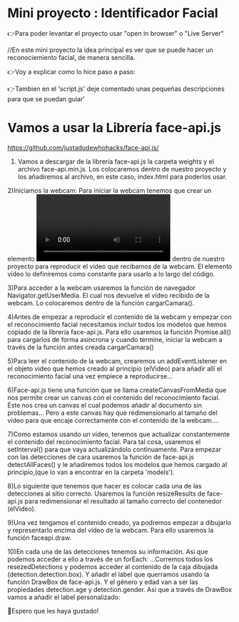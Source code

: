# Mini proyecto : Identificador Facial

👉Para poder levantar el proyecto usar "open in browser" o "Live Server"

//En este mini proyecto la idea principal es ver que se puede hacer un reconociemiento facial, de manera sencilla.

👉Voy a explicar como lo hice paso a paso:

👉Tambien en el 'script.js' deje comentado unas pequeñas descripciones para que se puedan guiar'

# Vamos a usar la Librería face-api.js

https://github.com/justadudewhohacks/face-api.js/

1. Vamos a descargar de la librería face-api.js la carpeta weights y el archivo face-api.min.js.
   Los colocaremos dentro de nuestro proyecto y los añadiremos al archivo, en este caso, index.html para poderlos usar.

2)Iniciamos la webcam:
Para iniciar la webcam tenemos que crear un elemento <video></video> dentro de nuestro proyecto para reproducir el vídeo que recibamos de la webcam. El elemento vídeo lo definiremos como constante para usarlo a lo largo del código.

3)Para acceder a la webcam usaremos la función de navegador Navigator.getUserMedia. El cual nos devuelve el vídeo recibido de la webcam. Lo colocaremos dentro de la función cargarCamara().

4)Antes de empezar a reproducir el contenido de la webcam y empezar con el reconocimiento facial necesitamos incluir todos los modelos que hemos copiado de la librería face-api.js. Para ello usaremos la función Promise.all() para cargarlos de forma asíncrona y cuando termine, iniciar la webcam a través de la función antes creada cargarCamara()

5)Para leer el contenido de la webcam, crearemos un addEventListener en el objeto video que hemos creado al principio (elVideo) para añadir allí el reconocimiento facial una vez empiece a reproducirse...

6)Face-api.js tiene una función que se llama createCanvasFromMedia que nos permite crear un canvas con el contenido del reconocimiento facial. Éste nos crea un canvas el cual podemos añadir al documento sin problemas...
Pero a este canvas hay que redimensionarlo al tamaño del vídeo para que encaje correctamente con el contenido de la webcam....

7)Como estamos usando un vídeo, tenemos que actualizar constantemente el contenido del reconocimiento facial. Para tal cosa, usaremos el setInterval() para que vaya actualizándolo contínuamente.
Para empezar con las detecciones de cara usaremos la función de face-api.js detectAllFaces() y le añadiremos todos los modelos que hemos cargado al principio,(que lo van a encontrar en la carpeta 'models').

8)Lo siguiente que tenemos que hacer es colocar cada una de las detecciones al sitio correcto. Usaremos la función resizeResults de face-api.js para redimensionar el resultado al tamaño correcto del contenedor (elVideo).

9)Una vez tengamos el contenido creado, ya podremos empezar a dibujarlo y representarlo encima del vídeo de la webcam. Para ello usaremos la función faceapi.draw.

10)En cada una de las detecciones tenemos su información. Así que podemos acceder a ello a través de un forEach: ...Corremos todos los resezedDetections y podemos acceder al contenido de la caja dibujada (detection.detection.box). Y añadir el label que querramos usando la función DrawBox de face-api.js.
Y el género y edad van a ser las propiedades detection.age y detection.gender. Así que a través de DrawBox vamos a añadir el label personalizado:

🤞Espero que les haya gustado!
